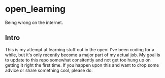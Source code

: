 # open_learning
Being wrong on the internet.

## Intro
This is my attempt at learning stuff out in the open. I've been coding for a while, but it's only recently become a major part of my actual job. My goal is to update to this repo somewhat consitently and not get too hung up on getting it right the first time. If you happen upon this and want to drop some advice or share something cool, please do.
